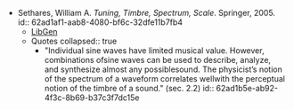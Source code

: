 - Sethares, William A. *Tuning, Timbre, Spectrum, Scale*. Springer, 2005.
  id:: 62ad1af1-aab8-4080-bf6c-32dfe11b7fb4
	- [LibGen](https://libgen.li/index.php?req=tuning+timbre+spectrum+scale)
	- Quotes
	  collapsed:: true
		- "Individual sine waves have limited musical value. However, combinations ofsine waves can be used to describe, analyze, and synthesize almost any possiblesound. The physicist’s notion of the spectrum of a waveform correlates wellwith the perceptual notion of the timbre of a sound." (sec. 2.2)
		  id:: 62ad1b5e-ab92-4f3c-8b69-b37c3f7dc15e